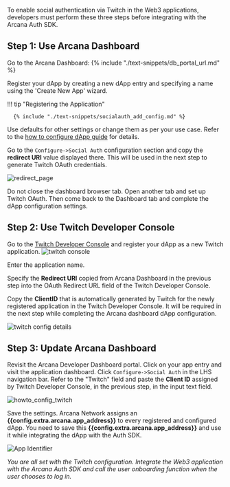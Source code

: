 To enable social authentication via Twitch in the Web3 applications, developers must perform these three steps before integrating with the Arcana Auth SDK.

## Step 1: Use Arcana Dashboard

Go to the Arcana Dashboard: {% include "./text-snippets/db_portal_url.md" %}

Register your dApp by creating a new dApp entry and specifying a name using the 'Create New App' wizard. 

!!! tip "Registering the Application"
          
      {% include "./text-snippets/socialauth_add_config.md" %}

Use defaults for other settings or change them as per your use case. Refer to the [how to configure dApp guide]({{page.meta.arcana.root_rel_path}}/howto/config_dapp.md) for details.

Go to the `Configure->Social Auth` configuration section and copy the **redirect URI** value displayed there.   This will be used in the next step to generate Twitch OAuth credentials.

![redirect_page](/img/an_dApp_config_redirect_uri.png)

Do not close the dashboard browser tab. Open another tab and set up Twitch OAuth. Then come back to the Dashboard tab and complete the dApp configuration settings.

## Step 2: Use Twitch Developer Console

Go to the [Twitch Developer Console](https://dev.twitch.tv/login) and register your dApp as a new Twitch application. ![twitch console](/img/an_dApp_twitch_dev_console.png)

Enter the application name. 

Specify the **Redirect URI** copied from Arcana Dashboard in the previous step into the OAuth Redirect URL field of the Twitch Developer Console.

Copy the **ClientID** that is automatically generated by Twitch for the newly registered application in the Twitch Developer Console. It will be required in the next step while completing the Arcana dashboard dApp configuration.

![twitch config details](/img/an_dApp_twitch_dev_console_config_details.png)

## Step 3: Update Arcana Dashboard

Revisit the Arcana Developer Dashboard portal. Click on your app entry and visit the application dashboard. Click `Configure->Social Auth` in the LHS navigation bar. Refer to the "Twitch" field and paste the **Client ID** assigned by Twitch Developer Console, in the previous step, in the input text field. 

![howto_config_twitch](/img/an_dApp_twitch_config.png)

Save the settings. Arcana Network assigns an **{{config.extra.arcana.app_address}}** to every registered and configured dApp. You need to save this **{{config.extra.arcana.app_address}}** and use it while integrating the dApp with the Auth SDK.

![App Identifier](/img/an_db_app_address.png)

*You are all set with the Twitch configuration. Integrate the Web3 application with the Arcana Auth SDK and call the user onboarding function when the user chooses to log in.*